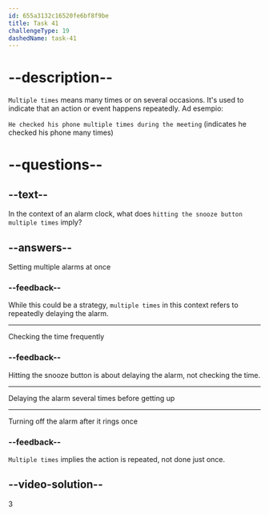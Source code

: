 ```yaml
---
id: 655a3132c16520fe6bf8f9be
title: Task 41
challengeType: 19
dashedName: task-41
---
```


# --description--

`Multiple times` means many times or on several occasions. It's used to indicate that an action or event happens repeatedly. Ad esempio:

`He checked his phone multiple times during the meeting` (indicates he checked his phone many times)

# --questions--

## --text--

In the context of an alarm clock, what does `hitting the snooze button multiple times` imply?

## --answers--

Setting multiple alarms at once

### --feedback--

While this could be a strategy, `multiple times` in this context refers to repeatedly delaying the alarm.

---

Checking the time frequently

### --feedback--

Hitting the snooze button is about delaying the alarm, not checking the time.

---

Delaying the alarm several times before getting up

---


Turning off the alarm after it rings once

### --feedback--

`Multiple times` implies the action is repeated, not done just once.

## --video-solution--

3
